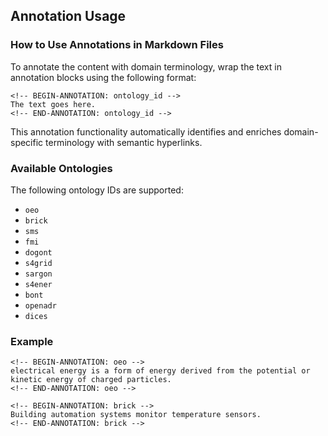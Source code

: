 ## Annotation Usage

### How to Use Annotations in Markdown Files

To annotate the content with domain terminology, wrap the text in annotation blocks using the following format:

```
<!-- BEGIN-ANNOTATION: ontology_id -->
The text goes here.
<!-- END-ANNOTATION: ontology_id -->
```

This annotation functionality automatically identifies and enriches domain-specific terminology with semantic hyperlinks.

### Available Ontologies

The following ontology IDs are supported:

- `oeo`
- `brick`
- `sms`
- `fmi`
- `dogont`
- `s4grid`
- `sargon`
- `s4ener`
- `bont`
- `openadr`
- `dices`

### Example

```
<!-- BEGIN-ANNOTATION: oeo -->
electrical energy is a form of energy derived from the potential or kinetic energy of charged particles.
<!-- END-ANNOTATION: oeo -->

<!-- BEGIN-ANNOTATION: brick -->
Building automation systems monitor temperature sensors.
<!-- END-ANNOTATION: brick -->
```